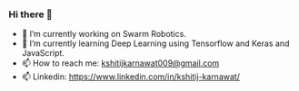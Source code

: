 ### Hi there 👋

- 🔭 I’m currently working on Swarm Robotics.
- 🌱 I’m currently learning Deep Learning using Tensorflow and Keras and JavaScript.
- 📫 How to reach me: kshitijkarnawat009@gmail.com
- 📫 Linkedin: https://www.linkedin.com/in/kshitij-karnawat/

<!--
**Nova1323/Nova1323** is a ✨ _special_ ✨ repository because its `README.md` (this file) appears on your GitHub profile.

Here are some ideas to get you started:

- 🔭 I’m currently working on 
- 🌱 I’m currently learning 
- 👯 I’m looking to collaborate on ...
- 🤔 I’m looking for help with ...
- 💬 Ask me about ...
- 📫 How to reach me: 
- 😄 Pronouns: ...
- ⚡ Fun fact: ...
-->
